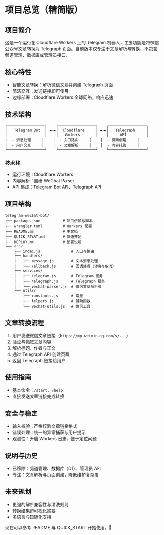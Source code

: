 # 项目总览（精简版）

## 项目简介

这是一个运行在 Cloudflare Workers 上的 Telegram 机器人，主要功能是将微信公众号文章转换为 Telegraph 页面。当前版本仅专注于文章解析与转换，不包含频道管理、数据库或管理员接口。

## 核心特性

- 智能文章转换：解析微信文章并创建 Telegraph 页面
- 简洁交互：发送链接即可使用
- 边缘部署：Cloudflare Workers 全球网络，响应迅速

## 技术架构

```
┌─────────────────┐    ┌─────────────────┐    ┌─────────────────┐
│   Telegram Bot  │ ◄─►│  Cloudflare     │ ◄─►│   Telegraph     │
│                 │    │   Workers       │    │     API         │
│  - 消息处理     │    │  - 入口路由     │    │  - 页面创建     │
│  - 用户交互     │    │  - 文章解析     │    │  - 内容托管     │
└─────────────────┘    └─────────────────┘    └─────────────────┘
```

### 技术栈

- 运行环境：Cloudflare Workers
- 内容解析：自研 WeChat Parser
- API 集成：Telegram Bot API、Telegraph API

## 项目结构

```
telegram-wechat-bot/
├── package.json          # 项目依赖与脚本
├── wrangler.toml         # Workers 配置
├── README.md             # 主文档
├── QUICK_START.md        # 快速开始
├── DEPLOY.md             # 部署说明
└── src/
    ├── index.js              # 入口与路由
    ├── handlers/
    │   ├── message.js        # 文本消息处理
    │   └── callback.js       # 回调处理（转换与取消）
    ├── services/
    │   ├── telegram.js       # Telegram 服务
    │   ├── telegraph.js      # Telegraph 服务
    │   └── wechat-parser.js  # 微信文章解析器
    └── utils/
        ├── constants.js      # 常量
        ├── helpers.js        # 辅助函数
        └── wechat-utils.js   # 微信工具
```

## 文章转换流程

1. 用户发送微信文章链接（`https://mp.weixin.qq.com/s/...`）
2. 验证与抓取文章内容
3. 解析标题、作者与正文
4. 通过 Telegraph API 创建页面
5. 返回 Telegraph 链接给用户

## 使用指南

- 基本命令：`/start`、`/help`
- 直接发送文章链接完成转换

## 安全与稳定

- 输入校验：严格校验文章链接格式
- 错误处理：统一的异常捕获与用户提示
- 观测性：开启 Workers 日志，便于定位问题

## 说明与历史

- 已移除：频道管理、数据库（D1）、管理员 API
- 专注：文章解析与页面创建，降低维护复杂度

## 未来规划

- 更强的解析兼容性与清洗规则
- 转换结果的可视化摘要
- 多语言与国际化支持

现在可以参考 README 与 QUICK_START 开始使用。🚀